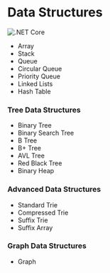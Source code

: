 # Data Structures

![.NET Core](https://github.com/pavankoppineni/data_structures/workflows/.NET%20Core/badge.svg)

* Array
* Stack
* Queue
* Circular Queue
* Priority Queue
* Linked Lists
* Hash Table

### Tree Data Structures

* Binary Tree
* Binary Search Tree
* B Tree
* B+ Tree
* AVL Tree
* Red Black Tree
* Binary Heap

### Advanced Data Structures

* Standard Trie
* Compressed Trie
* Suffix Trie
* Suffix Array

### Graph Data Structures

* Graph
